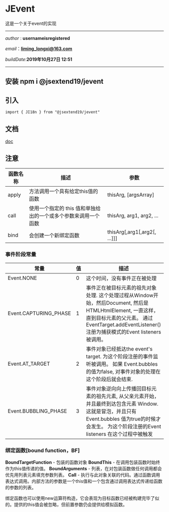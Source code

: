 # JEvent
这是一个关于event的实现

---

*author* : **usernameisregistered**

*email*：**liming_longxi@163.com**

*buildDate*:**2019年10月27日 12:51**

---

## 安装  npm i @jsextend19/jevent

## 引入

```
import { JI18n } from "@jsextend19/jevent"

```

## 文档

[doc](https://github.com/jsextends/JEvent/wiki)


## 注意
| 函数名称 | 描述 | 参数 |
| - | - | - |
| apply | 方法调用一个具有给定this值的函数 | thisArg, [argsArray] |
| call | 使用一个指定的 this 值和单独给出的一个或多个参数来调用一个函数 | thisArg, arg1, arg2, ... |
| bind | 会创建一个新绑定函数 | thisArg[,arg1[,arg2[, ...]]] |

### 事件阶段常量
| 常量 | 值 | 描述 |
| - | - | - |
|Event.NONE|	0	|这个时间，没有事件正在被处理|
|Event.CAPTURING_PHASE|	1	|事件正在被目标元素的祖先对象处理. 这个处理过程从Window开始，然后Document, 然后是HTMLHtmlElement, 一直这样，直到目标元素的父元素。 通过EventTarget.addEventListener() 注册为捕获模式的Event listeners 被调用。|
|Event.AT_TARGET	|2	|事件对象已经抵达the event's target. 为这个阶段注册的事件监听被调用。 如果 Event.bubbles 的值为false, 对事件对象的处理在这个阶段后就会结束.|
|Event.BUBBLING_PHASE	|3	|事件对象逆向向上传播回目标元素的祖先元素, 从父亲元素开始，并且最终到达包含元素 Window. 这就是冒泡，并且只有Event.bubbles 值为true的时候才会发生。 为这个阶段注册的Event listeners 在这个过程中被触发|

### 绑定函数[bound function，BF]
**BoundTargetFunction** - 包装的函数对象
**BoundThis** - 在调用包装函数时始终作为this值传递的值。
**BoundArguments** - 列表，在对包装函数做任何调用都会优先用列表元素填充参数列表。
**Call** - 执行与此对象关联的代码。通过函数调用表达式调用。内部方法的参数是一个this值和一个包含通过调用表达式传递给函数的参数的列表。

绑定函数也可以使用new运算符构造，它会表现为目标函数已经被构建完毕了似的。提供的this值会被忽略，但前置参数仍会提供给模拟函数。

